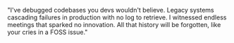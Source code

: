 "I've debugged codebases you devs wouldn't believe. Legacy systems cascading failures in production with no log to retrieve.
I witnessed endless meetings that sparked no innovation. All that history will be forgotten, like your cries in a FOSS issue."

<!--
**leodutra/leodutra** is a ✨ _special_ ✨ repository because its `README.md` (this file) appears on your GitHub profile.

Here are some ideas to get you started:

- 🔭 I’m currently working on ...
- 🌱 I’m currently learning ...
- 👯 I’m looking to collaborate on ...
- 🤔 I’m looking for help with ...
- 💬 Ask me about ...
- 📫 How to reach me: ...
- 😄 Pronouns: ...
- ⚡ Fun fact: ...
-->
